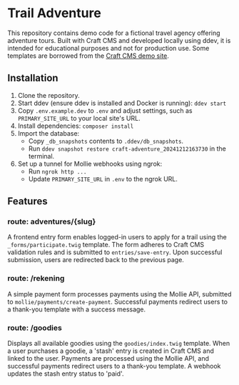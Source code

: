 # Trail Adventure

This repository contains demo code for a fictional travel agency offering adventure tours. Built with Craft CMS and developed locally using ddev, it is intended for educational purposes and not for production use. Some templates are borrowed from the [Craft CMS demo site](https://demo.craftcms.com/).

## Installation

1. Clone the repository.
2. Start ddev (ensure ddev is installed and Docker is running): `ddev start`
3. Copy `.env.example.dev` to `.env` and adjust settings, such as `PRIMARY_SITE_URL` to your local site's URL.
4. Install dependencies: `composer install`
5. Import the database:
    - Copy `_db_snapshots` contents to `.ddev/db_snapshots`.
    - Run `ddev snapshot restore craft-adventure_20241212163730` in the terminal.
6. Set up a tunnel for Mollie webhooks using ngrok:
    - Run `ngrok http ...`
    - Update `PRIMARY_SITE_URL` in `.env` to the ngrok URL.

## Features

### route: adventures/{slug}
A frontend entry form enables logged-in users to apply for a trail using the `_forms/participate.twig` template. The form adheres to Craft CMS validation rules and is submitted to `entries/save-entry`. Upon successful submission, users are redirected back to the previous page.

### route: /rekening
A simple payment form processes payments using the Mollie API, submitted to `mollie/payments/create-payment`. Successful payments redirect users to a thank-you template with a success message.

### route: /goodies
Displays all available goodies using the `goodies/index.twig` template. When a user purchases a goodie, a 'stash' entry is created in Craft CMS and linked to the user. Payments are processed using the Mollie API, and successful payments redirect users to a thank-you template. A webhook updates the stash entry status to 'paid'.
